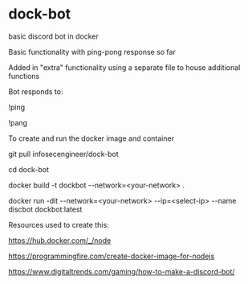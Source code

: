 # dock-bot
basic discord bot in docker

Basic functionality with ping-pong response so far

Added in "extra" functionality using a separate file to house additional functions

Bot responds to:


!ping

!pang 



To create and run the docker image and container



git pull infosecengineer/dock-bot

cd dock-bot

docker build -t dockbot --network=\<your-network\> .
 
docker run -dit --network=\<your-network\> --ip=\<select-ip\> --name discbot dockbot:latest


  

  
  
  
Resources used to create this:

https://hub.docker.com/_/node

https://programmingfire.com/create-docker-image-for-nodejs

https://www.digitaltrends.com/gaming/how-to-make-a-discord-bot/

